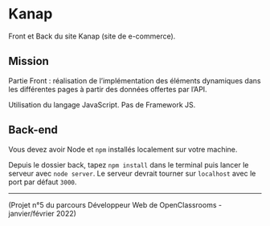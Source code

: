 # Kanap #

Front et Back du site Kanap (site de e-commerce).

## Mission ##

Partie Front : réalisation de l’implémentation des éléments dynamiques dans les différentes pages à partir des données offertes par l’API.

Utilisation du langage JavaScript.
Pas de Framework JS.

## Back-end ##

Vous devez avoir Node et `npm` installés localement sur votre machine.

Depuis le dossier back, tapez `npm install` dans le terminal puis lancer le serveur avec `node server`.
Le serveur devrait tourner sur `localhost` avec le port par défaut `3000`.

---

(Projet n°5 du parcours Développeur Web de OpenClassrooms - janvier/février 2022)